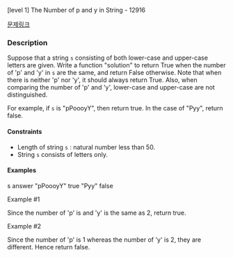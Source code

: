 [level 1] The Number of p and y in String - 12916

[문제링크](https://school.programmers.co.kr/learn/courses/30/lessons/12916)

### Description

Suppose that a string `s` consisting of both lower-case and upper-case letters are given. Write a function "solution" to return True when the number of 'p' and 'y' in `s` are the same, and return False otherwise. Note that when there is neither 'p' nor 'y', it should always return True. Also, when comparing the number of 'p' and 'y', lower-case and upper-case are not distinguished.

For example, if `s` is "pPoooyY", then return true. In the case of "Pyy", return false.

#### Constraints

- Length of string `s` : natural number less than 50.
- String `s` consists of letters only.

#### Examples

s answer
"pPoooyY" true
"Pyy" false

Example #1

Since the number of 'p' is and 'y' is the same as 2, return true.

Example #2

Since the number of 'p' is 1 whereas the number of 'y' is 2, they are different. Hence return false.
